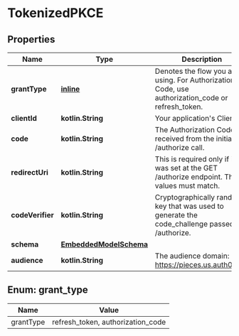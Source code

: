 
# TokenizedPKCE

## Properties
Name | Type | Description | Notes
------------ | ------------- | ------------- | -------------
**grantType** | [**inline**](#GrantTypeEnum) | Denotes the flow you are using. For Authorization Code, use authorization_code or refresh_token. | 
**clientId** | **kotlin.String** | Your application&#39;s Client ID. | 
**code** | **kotlin.String** | The Authorization Code received from the initial /authorize call. | 
**redirectUri** | **kotlin.String** | This is required only if it was set at the GET /authorize endpoint. The values must match. | 
**codeVerifier** | **kotlin.String** | Cryptographically random key that was used to generate the code_challenge passed to /authorize. | 
**schema** | [**EmbeddedModelSchema**](EmbeddedModelSchema.md) |  |  [optional]
**audience** | **kotlin.String** | The audience domain: i.e. https://pieces.us.auth0.com |  [optional]


<a name="GrantTypeEnum"></a>
## Enum: grant_type
Name | Value
---- | -----
grantType | refresh_token, authorization_code



